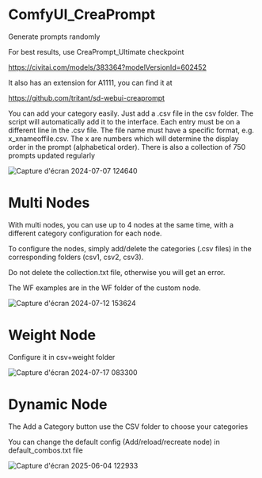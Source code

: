 # ComfyUI_CreaPrompt
Generate prompts randomly

For best results, use CreaPrompt_Ultimate checkpoint

https://civitai.com/models/383364?modelVersionId=602452

It also has an extension for A1111, you can find it at

https://github.com/tritant/sd-webui-creaprompt

You can add your category easily. Just add a .csv file in the csv folder. The script will automatically add it to the interface. Each entry must be on a different line in the .csv file. The file name must have a specific format, e.g. x_xnameoffile.csv. The x are numbers which will determine the display order in the prompt (alphabetical order).
There is also a collection of 750 prompts updated regularly

![Capture d'écran 2024-07-07 124640](https://github.com/tritant/ComfyUI_CreaPrompt/assets/15909062/7ba41044-70d4-44c4-93b2-7009eaf3cf0e)

# Multi Nodes

With multi nodes, you can use up to 4 nodes at the same time, with a different category configuration for each node.

To configure the nodes, simply add/delete the categories (.csv files) in the corresponding folders (csv1, csv2, csv3).

Do not delete the collection.txt file, otherwise you will get an error.

The WF examples are in the WF folder of the custom node.

![Capture d'écran 2024-07-12 153624](https://github.com/user-attachments/assets/b62426a0-c512-4cec-9eee-ae6e311c9960)

# Weight Node

Configure it in csv+weight folder

![Capture d'écran 2024-07-17 083300](https://github.com/user-attachments/assets/96659a20-7424-492e-9ed8-cfab37c73eb1)

# Dynamic Node

The Add a Category button use the CSV folder to choose your categories

You can change the default config (Add/reload/recreate node) in default_combos.txt file

![Capture d'écran 2025-06-04 122933](https://github.com/user-attachments/assets/d86f6462-f05b-438a-affa-ace16c15aea8)





